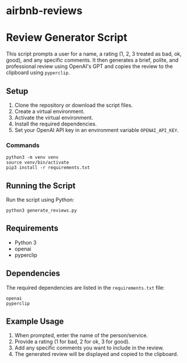 # airbnb-reviews
# Review Generator Script

This script prompts a user for a name, a rating (1, 2, 3 treated as bad, ok, good), and any specific comments. It then generates a brief, polite, and professional review using OpenAI's GPT and copies the review to the clipboard using `pyperclip`.

## Setup

1. Clone the repository or download the script files.
2. Create a virtual environment.
3. Activate the virtual environment.
4. Install the required dependencies.
5. Set your OpenAI API key in an environment variable `OPENAI_API_KEY`.

### Commands

```shell
python3 -m venv venv
source venv/bin/activate
pip3 install -r requirements.txt
```

## Running the Script

Run the script using Python:

```shell
python3 generate_reviews.py
```

## Requirements

- Python 3
- openai
- pyperclip

## Dependencies

The required dependencies are listed in the `requirements.txt` file:

```text
openai
pyperclip
```

## Example Usage

1. When prompted, enter the name of the person/service.
2. Provide a rating (1 for bad, 2 for ok, 3 for good).
3. Add any specific comments you want to include in the review.
4. The generated review will be displayed and copied to the clipboard.
